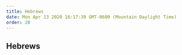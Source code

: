 ```yaml
---
title: Hebrews
date: Mon Apr 13 2020 16:17:39 GMT-0600 (Mountain Daylight Time)
order: 20
---
```


## Hebrews